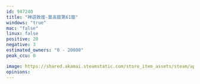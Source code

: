 ```yaml
---
id: 947240
title: "神遊敦煌-莫高窟第61窟"
windows: "true"
mac: "false"
linux: false
positive: 20
negative: 3
estimated_owners: "0 - 20000"
peak_ccu: 0

image: https://shared.akamai.steamstatic.com/store_item_assets/steam/apps/947240/header.jpg?t=1545885266
opinions:
---
```

